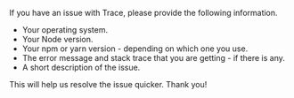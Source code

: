 If you have an issue with Trace, please provide the following information.

- Your operating system.
- Your Node version.
- Your npm or yarn version - depending on which one you use.
- The error message and stack trace that you are getting - if there is any.
- A short description of the issue.

This will help us resolve the issue quicker. Thank you!
